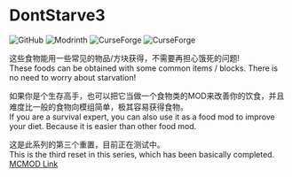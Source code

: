 # DontStarve3
![GitHub](https://img.shields.io/github/license/Ginsway/DontStarve3)
![Modrinth](https://img.shields.io/modrinth/dt/BMyL3q4o)
![CurseForge](https://cf.way2muchnoise.eu/full_688761_downloads.svg)
![CurseForge](https://cf.way2muchnoise.eu/versions/688761.svg)


这些食物能用一些常见的物品/方块获得，不需要再担心饿死的问题!        
These foods can be obtained with some common items / blocks. There is no need to worry about starvation!

如果你是个生存高手，也可以把它当做一个食物类的MOD来改善你的饮食，并且难度比一般的食物向模组简单，极其容易获得食物。  
     If you are a survival expert, you can also use it as a food mod to improve your diet. Because it is easier than other food mod.       
     
这是此系列的第三个重置，目前正在测试中。         
This is the third reset in this series, which has been basically completed.      
[MCMOD Link](https://www.mcmod.cn/class/6742.html)
